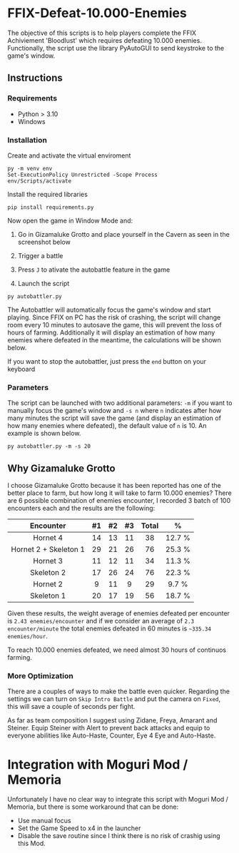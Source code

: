 # FFIX-Defeat-10.000-Enemies

The objective of this scripts is to help players complete the FFIX Achiviement 'Bloodlust' which requires defeating 10.000 enemies.
Functionally, the script use the library PyAutoGUI to send keystroke to the game's window.


## Instructions

### Requirements
- Python > 3.10
- Windows

### Installation
Create and activate the virtual enviroment
```
py -m venv env
Set-ExecutionPolicy Unrestricted -Scope Process
env/Scripts/activate
```

Install the required libraries
```
pip install requirements.py
```
Now open the game in Window Mode and:

1. Go in Gizamaluke Grotto and place yourself in the Cavern as seen in the screenshot below

2. Trigger a battle

3. Press `J` to ativate the autobattle feature in the game 

4. Launch the script

```
py autobattler.py
```

The Autobattler will automatically focus the game's window and start playing. Since FFIX on PC has the risk of crashing, the script will change room every 10 minutes to autosave the game, this will prevent the loss of hours of farming. Additionally it will display an estimation of how many enemies where defeated in the meantime, the calculations will be shown below.

If you want to stop the autobattler, just press the `end` button on your keyboard

### Parameters

The script can be launched with two additional parameters: `-m` if you want to manually focus the game's window and `-s n` where `n` indicates after how many minutes the script will save the game (and display an estimation of how many enemies where defeated), the default value of `n` is 10. An example is shown below.

```
py autobattler.py -m -s 20
```

## Why Gizamaluke Grotto

I choose Gizamaluke Grotto because it has been reported has one of the better place to farm, but how long it will take to farm 10.000 enemies? There are 6 possible combination of enemies encounter, I recorded 3 batch of 100 encounters each and the results are the following:

| Encounter | #1 | #2 | #3 |  Total | % | 
| :---: | :---: | :---: | :---: | :---: | :---: | 
| Hornet 4 | 14 | 13 | 11 | 38 | 12.7 % |
| Hornet 2 + Skeleton 1 | 29 | 21 | 26 | 76 | 25.3 % |
| Hornet 3 | 11 | 12 | 11 | 34 | 11.3 % |
| Skeleton 2 | 17 | 26 | 24 | 76 | 22.3 % |
| Hornet 2 | 9 | 11 | 9 |29 | 9.7 % |
| Skeleton 1 | 20 | 17 | 19 | 56 | 18.7 % |

Given these results, the weight average of enemies defeated per encounter is `2.43 enemies/encounter` and if we consider an average of `2.3 encounter/minute` the total enemies defeated in 60 minutes is `~335.34 enemies/hour`. 

To reach 10.000 enemies defeated, we need almost 30 hours of continuos farming.

### More Optimization

There are a couples of ways to make the battle even quicker. Regarding the settings we can turn on `Skip Intro Battle` and put the camera on `Fixed`, this will save a couple of seconds per fight. 

As far as team composition I suggest using Zidane, Freya, Amarant and Steiner. Equip Steiner with Alert to prevent back attacks and equip to everyone abilities like Auto-Haste, Counter, Eye 4 Eye and Auto-Haste.

# Integration with Moguri Mod / Memoria

Unfortunately I have no clear way to integrate this script with Moguri Mod / Memoria, but there is some workaround that can be done:

- Use manual focus 
- Set the Game Speed to x4 in the launcher
- Disable the save routine since I think there is no risk of crashig using this Mod.



